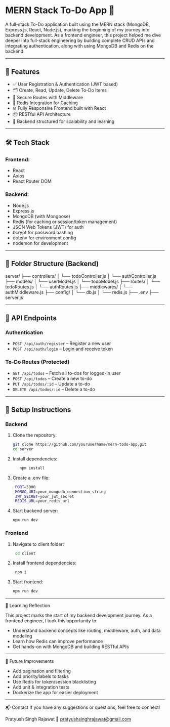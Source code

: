 # MERN Stack To-Do App 📝

A full-stack To-Do application built using the MERN stack (MongoDB, Express.js, React, Node.js), marking the beginning of my journey into backend development.
As a frontend engineer, this project helped me dive deeper into full-stack engineering by building complete CRUD APIs and integrating authentication, along with using MongoDB and Redis on the backend.

---

## 🚀 Features

- ✅ User Registration & Authentication (JWT based)
- 🗂️ Create, Read, Update, Delete To-Do Items
- 🔐 Secure Routes with Middleware
- 🧠 Redis Integration for Caching
- 🌐 Fully Responsive Frontend built with React
- 📦 RESTful API Architecture
- 🧪 Backend structured for scalability and learning

---

## 🛠️ Tech Stack

### Frontend:
- React
- Axios
- React Router DOM

### Backend:
- Node.js
- Express.js
- MongoDB (with Mongoose)
- Redis (for caching or session/token management)
- JSON Web Tokens (JWT) for auth
- bcrypt for password hashing
- dotenv for environment config
- nodemon for development

---

## 📁 Folder Structure (Backend)
server/
├── controllers/
│ └── todoController.js
│ └── authController.js
├── models/
│ └── userModel.js
│ └── todoModel.js
├── routes/
│ └── todoRoutes.js
│ └── authRoutes.js
├── middlewares/
│ └── authMiddleware.js
├── config/
│ └── db.js
│ └── redis.js
├── .env
├── server.js


---

## 🧪 API Endpoints

### Authentication
- `POST /api/auth/register` – Register a new user
- `POST /api/auth/login` – Login and receive token

### To-Do Routes (Protected)
- `GET /api/todos` – Fetch all to-dos for logged-in user
- `POST /api/todos` – Create a new to-do
- `PUT /api/todos/:id` – Update a to-do
- `DELETE /api/todos/:id` – Delete a to-do

---

## 💾 Setup Instructions

### Backend

1. Clone the repository:
   ```bash
   git clone https://github.com/yourusername/mern-todo-app.git
   cd server
2. Install dependencies:
   ```bash 
      npm install
4. Create a .env file:
   ```bash
    PORT=5000
    MONGO_URI=your_mongodb_connection_string
    JWT_SECRET=your_jwt_secret
    REDIS_URL=your_redis_url
6. Start backend server:
    ```bash
    npm run dev

### Frontend

1. Navigate to client folder:
    ```bash
     cd client
3. Install frontend dependencies:
    ```bash
     npm i
6. Start frontend:
   ```bash
   npm run dev


---

🌱 Learning Reflection

This project marks the start of my backend development journey. As a frontend engineer, I took this opportunity to:
- Understand backend concepts like routing, middleware, auth, and data modeling
- Learn how Redis can improve performance
- Get hands-on with MongoDB and building RESTful APIs

---

📌 Future Improvements

- Add pagination and filtering
- Add priority/labels to tasks
- Use Redis for token/session blacklisting
- Add unit & integration tests
- Dockerize the app for easier deployment

---

📬 Contact
If you have any suggestions or questions, feel free to connect!

Pratyush Singh Rajawat
📧 pratyushsinghrajawat@gmail.com

